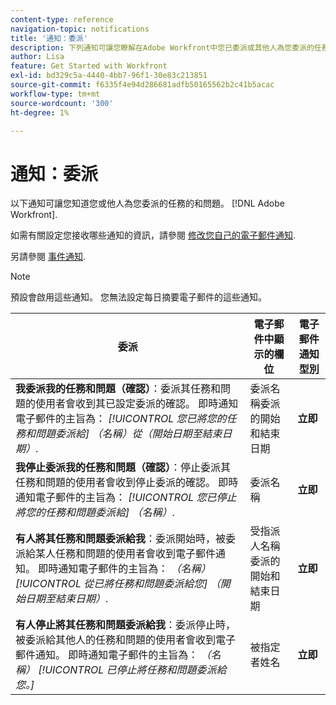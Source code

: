 ```yaml
---
content-type: reference
navigation-topic: notifications
title: '通知：委派'
description: 下列通知可讓您瞭解在Adobe Workfront中您已委派或其他人為您委派的任務和問題。
author: Lisa
feature: Get Started with Workfront
exl-id: bd329c5a-4440-4bb7-96f1-30e83c213851
source-git-commit: f6335f4e94d286681adfb50165562b2c41b5acac
workflow-type: tm+mt
source-wordcount: '300'
ht-degree: 1%

---
```


# 通知：委派

以下通知可讓您知道您或他人為您委派的任務的和問題。 [!DNL Adobe Workfront].

如需有關設定您接收哪些通知的資訊，請參閱 [修改您自己的電子郵件通知](activate-or-deactivate-your-own-event-notifications.md).

另請參閱 [事件通知](event-notifications.md).

>[!NOTE]
>
>預設會啟用這些通知。 您無法設定每日摘要電子郵件的這些通知。

| 委派 | 電子郵件中顯示的欄位 | 電子郵件通知型別 |
|------------------------------------------------------------------------------------------------------------------------------------------------------------------------------------------------------------------------------------------------------------------------------------------------|-----------------------------------------------------|----------------------------|
| **我委派我的任務和問題（確認）**：委派其任務和問題的使用者會收到其已設定委派的確認。 即時通知電子郵件的主旨為： *[!UICONTROL 您已將您的任務和問題委派給] （名稱）從（開始日期至結束日期）*. | 委派名稱委派的開始和結束日期 | **立即** |
| **我停止委派我的任務和問題（確認）**：停止委派其任務和問題的使用者會收到停止委派的確認。 即時通知電子郵件的主旨為： *[!UICONTROL 您已停止將您的任務和問題委派給] （名稱）*. | 委派名稱 | **立即** |
| **有人將其任務和問題委派給我**：委派開始時，被委派給某人任務和問題的使用者會收到電子郵件通知。 即時通知電子郵件的主旨為： *（名稱） [!UICONTROL 從已將任務和問題委派給您] （開始日期至結束日期）*. | 受指派人名稱委派的開始和結束日期 | **立即** |
| **有人停止將其任務和問題委派給我**：委派停止時，被委派給其他人的任務和問題的使用者會收到電子郵件通知。 即時通知電子郵件的主旨為： *（名稱） [!UICONTROL 已停止將任務和問題委派給您。]* | 被指定者姓名 | **立即** |
